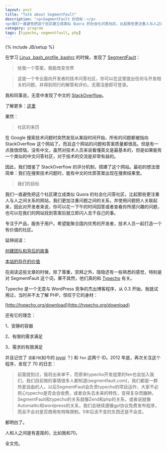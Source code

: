 ```yaml
---
layout: post
title: "Talk about SegmentFault"
description: "<p>SegmentFault 的目标：</p>
<p>我们一直避免把这个社区建立成类似 Quora 的社会化问答社区，比起那些更注重人与人之间关系的网站，我们更加注重问题之间的关系，并使用问题把人关联起来，因此对开发者来说，你可以花一下午的时间回答或者查看你所感兴趣的问题，也可以在我们的网站找到答案后就立即闪人去干自己的事。</p><p>专注于产品，服务于用户。希望能聚合国内优秀的开发者，技术人员一起打造一个有价值的社区。</p>"
category: program
tags: [typecho, segmentfault, php]
---
```

{% include JB/setup %}

在学习 [Linux .bash_profile .bashrc](http://www.chenzixin.com/program/2013/03/20/bash_profile-and-bash_rc/) 的时候，发现了 [SegmentFault](http://segmentfault.com)：

>给我一个答案，我能改变世界

>这是一个专业面向开发者的技术问答社区，你可以在这里提出任何与开发相关的问题，并得到同行的解答和评价。无需注册即可登录。

我和同事说，无意中发现了中文的 [StackOverflow](http://stackoverflow.com/)。

了解更多：[这里](http://segmentfault.com/about)

果然：

>社区的来历

在 Google 搜索技术问题时突然发现从某段时间开始，所有的问题都被指向 StackOverflow 这个网站了。而且这个网站的问题和答案质量都很高。但是有一点我很烦恼，没有中文，虽然对技术人员来说看懂英文是最基本的，但是如果能有一个类似的中文问答社区，对于技术的交流是非常有益的。

因此，我们借鉴了 StackOverflow 的评分机制，搭建了这个网站。最初的想法很简单：我们在搜索技术问题时，能有中文的优质答案出现在搜索结果里。

>我们的目标

我们一直避免把这个社区建立成类似 Quora 的社会化问答社区，比起那些更注重人与人之间关系的网站，我们更加注重问题之间的关系，并使用问题把人关联起来，因此对开发者来说，你可以花一下午的时间回答或者查看你所感兴趣的问题，也可以在我们的网站找到答案后就立即闪人去干自己的事。

专注于产品，服务于用户。希望能聚合国内优秀的开发者，技术人员一起打造一个有价值的社区。

延伸阅读：

[创建团队和背后的故事](http://segmentfault.com/q/1010000000094490)

[本站的存在的价值](http://segmentfault.com/q/1010000000095213)

在阅读这些文章的时候，除了尊重，崇拜之外，隐隐还有一些熟悉的感觉，特别是对 SegmentFault 这个词，果不其然，他们真的和 [Typecho](http://typecho.org/) 有关。

Typecho 是一个无意与 WordPress 竞争的杰出博客程序，从 0.3 开始，我就试用过，当时并不太了解 PHP，惊叹于它的身材：

[http://typecho.org/download](http://typecho.org/download)

还有它的理念：

1、安静的容器

2、有限的需求满足

3、需求的有限满足

并且记住了 `混蛋70`(如今的 [joyqi](http://segmentfault.com/u/joyqi) ？) 和 `fen` 这两个 ID。2012 年底，再次关注这个程序，发现了 70 的日志：

>前面提到过，我将出来单干，而原来typecho开发组里的fen也会加入我们，我们目前做的事情很多人都知道(segmentfault.com)，我们都是一群热爱自由的人，以后SegmentFault会负责typecho的项目运作，大家不必担心typecho是否会会收费，或者会失去本来的特性，变得复杂而臃肿。SegmentFault和typecho的关系就像Zend和php的关系，或者说就像Automattic和wordpress的关系，我们会继续遵循gpl协议免费发布程序，而且不会对是否商用有特殊限制。5年后该不变的东西还是不会变。

都明白了。

人和人之间是有差距的，比如我和70。

全文完。














